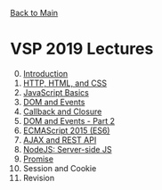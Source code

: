 [Back to Main](https://github.com/ubc-vsp19/classroom)

# VSP 2019 Lectures

0. [Introduction](https://github.com/ubc-vsp19/classroom/raw/master/lectures/lecture-0.pdf)
1. [HTTP, HTML, and CSS](https://github.com/ubc-vsp19/classroom/raw/master/lectures/lecture-1.pdf)
2. [JavaScript Basics](https://github.com/ubc-vsp19/classroom/raw/master/lectures/lecture-2.pdf)
3. [DOM and Events](https://github.com/ubc-vsp19/classroom/raw/master/lectures/lecture-3.pdf)
4. [Callback and Closure](https://github.com/ubc-vsp19/classroom/raw/master/lectures/lecture-4.pdf)
5. [DOM and Events - Part 2](https://github.com/ubc-vsp19/classroom/raw/master/lectures/lecture-5.pdf)
6. [ECMAScript 2015 (ES6)](https://github.com/ubc-vsp19/classroom/raw/master/lectures/lecture-6.pdf)
7. [AJAX and REST API](https://github.com/ubc-vsp19/classroom/raw/master/lectures/lecture-7.pdf)
8. [NodeJS: Server-side JS](https://github.com/ubc-vsp19/classroom/raw/master/lectures/lecture-8.pdf)
9. [Promise](https://github.com/ubc-vsp19/classroom/raw/master/lectures/lecture-9.pdf)
10. Session and Cookie
11. Revision
